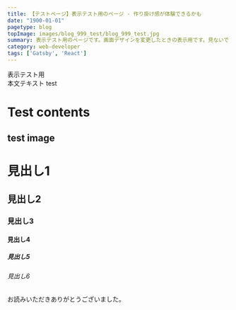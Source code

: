 ```yaml
---
title: 【テストページ】表示テスト用のページ - 作り掛け感が体験できるかも
date: "1900-01-01"
pagetype: blog
topImage: images/blog_999_test/blog_999_test.jpg
summary: 表示テスト用のページです。画面デザインを変更したときの表示用です。見ないでください。
category: web-developer
tags: ['Gatsby', 'React']
---
```


表示テスト用  
本文テキスト
test

# Test contents

test image
---


# 見出し1
## 見出し2
### 見出し3
#### 見出し4
##### 見出し5
###### 見出し6  

お読みいただきありがとうございました。  